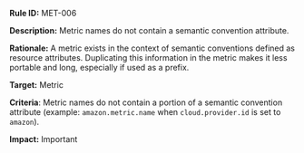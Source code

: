 **Rule ID:** MET-006

**Description:** Metric names do not contain a semantic convention attribute.

**Rationale:** A metric exists in the context of semantic conventions defined as resource attributes. Duplicating this information in the metric makes it less portable and long, especially if used as a prefix.

**Target:** Metric

**Criteria**: Metric names do not contain a portion of a semantic convention attribute (example: `amazon.metric.name` when `cloud.provider.id` is set to `amazon`).

**Impact:** Important
